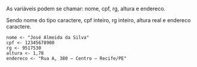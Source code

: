 As variáveis podem se chamar: nome, cpf, rg, altura e endereco.

Sendo nome do tipo caractere, cpf inteiro, rg inteiro, altura real e endereco caractere.

```
nome <- "José Almeida da Silva"
cpf <- 12345678900
rg <- 9517530
altura <- 1,78
endereco <- "Rua A, 380 – Centro – Recife/PE"
```